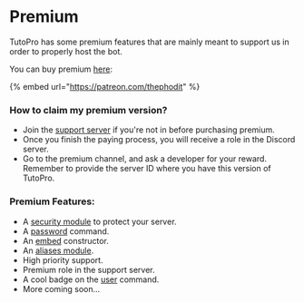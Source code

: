 # Premium

TutoPro has some premium features that are mainly meant to support us in order to properly host the bot.

You can buy premium [here](https://patreon.com/thephodit): 

{% embed url="https://patreon.com/thephodit" %}

###  **How to claim my premium version?**

* Join the [support server](https://support.phodit.xyz) if you're not in before purchasing premium.
* Once you finish the paying process, you will receive a role in the Discord server.
* Go to the premium channel, and ask a developer for your reward. Remember to provide the server ID where you have this version of TutoPro.

### Premium Features:

* A [security module](configuration/modules/security.md) to protect your server.
* A [password](commands/miscellaneous.md#access-secured-server-roles) command.
* An [embed](commands/miscellaneous.md#create-an-embed) constructor.
* An [aliases module](configuration/modules/aliases.md).
* High priority support.
* Premium role in the support server.
* A cool badge on the [user](commands/miscellaneous.md#fetch-information-of-a-user) command.
* More coming soon...

